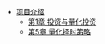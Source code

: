 * [项目介绍](README.md)
  * [第1章 投资与量化投资](./ch01_投资与量化投资/ch01_投资与量化投资.md)
  <!-- * [第2章 量化投资](./README.md) -->
  * [第5章 量化择时策略](./ch05_量化择时策略/ch05_量化择时策略.md)